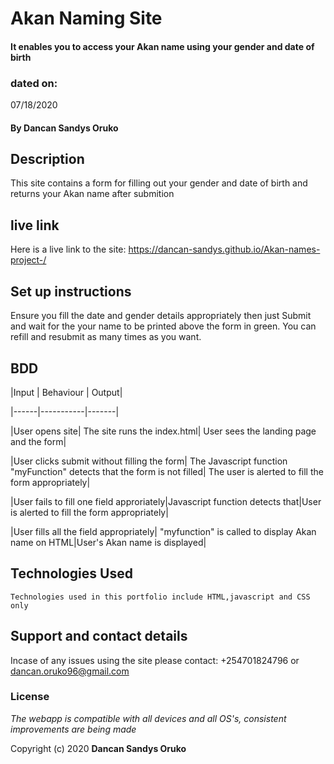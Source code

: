 # Akan Naming Site

####  It enables you to access your Akan name using your gender and date of birth

### dated on:
07/18/2020

#### By **Dancan Sandys Oruko**

## Description
This site contains a form for filling out your gender and date of birth and returns your Akan name after submition

## live link
Here is a live link to the site: https://dancan-sandys.github.io/Akan-names-project-/

## Set up instructions
Ensure you fill the date and gender details appropriately then just Submit and wait for the your name to be printed above the form in green. You can refill and resubmit as many times as you want.

## BDD

|Input | Behaviour | Output|

|------|-----------|-------|

|User opens site| The site runs the index.html| User sees the landing page and the form|

|User clicks submit without filling the form| The Javascript function "myFunction" detects that the form is not filled| The user is alerted to fill the form appropriately|

|User fails to fill one field approriately|Javascript function detects that|User is alerted to fill the form appropriately|

|User fills all the field appropriately| "myfunction" is called to display Akan name on HTML|User's Akan name is displayed|
 




## Technologies Used

    Technologies used in this portfolio include HTML,javascript and CSS only

## Support and contact details
Incase of any issues using the site please contact: +254701824796 or dancan.oruko96@gmail.com

### License
*The webapp is compatible with all devices and all OS's, consistent improvements are being made*

Copyright (c) 2020 **Dancan Sandys Oruko**
